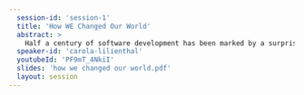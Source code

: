 ```yaml
---
  session-id: 'session-1'
  title: 'How WE Changed Our World'
  abstract: >
    Half a century of software development has been marked by a surprising phenomenon: we, the developers and architects, have not only repeatedly created new technologies and architectural approaches, but we have also devised methods and procedures that go beyond the mere programming of software. Project managers, users, operations and quality managers have benefited from our innovations. This keynote report on the amazing contributions that our discipline has conceived and developed. After this keynote, you will start your journey to Javaland full of motivation.
  speaker-id: 'carola-lilienthal'
  youtubeId: 'PF9mT_4NkiI'
  slides: 'how we changed our world.pdf'
  layout: session
---
```

